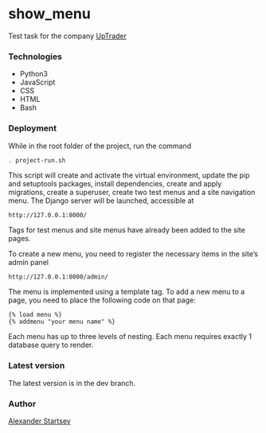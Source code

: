 # show_menu

Test task for the company [UpTrader](https://uptrader.io/)

### Technologies

- Python3
- JavaScript
- CSS
- HTML
- Bash

### Deployment

While in the root folder of the project, run the command
```sh
. project-run.sh
```
This script will create and activate the virtual environment, update the pip
and setuptools packages, install dependencies, create and apply migrations,
create a superuser, create two test menus and a site navigation menu.
The Django server will be launched, accessible at
```
http://127.0.0.1:8000/
```

Tags for test menus and site menus have already been added to the site pages.

To create a new menu, you need to register the necessary items in the site’s
admin panel
```
http://127.0.0.1:8000/admin/
```
The menu is implemented using a template tag.
To add a new menu to a page, you need to place the following code on that page:
```
{% load menu %}
{% addmenu "your menu name" %}
```
Each menu has up to three levels of nesting.
Each menu requires exactly 1 database query to render.

### Latest version

The latest version is in the dev branch.

### Author

[Alexander Startsev](https://github.com/aleksanderstartsev1984)
